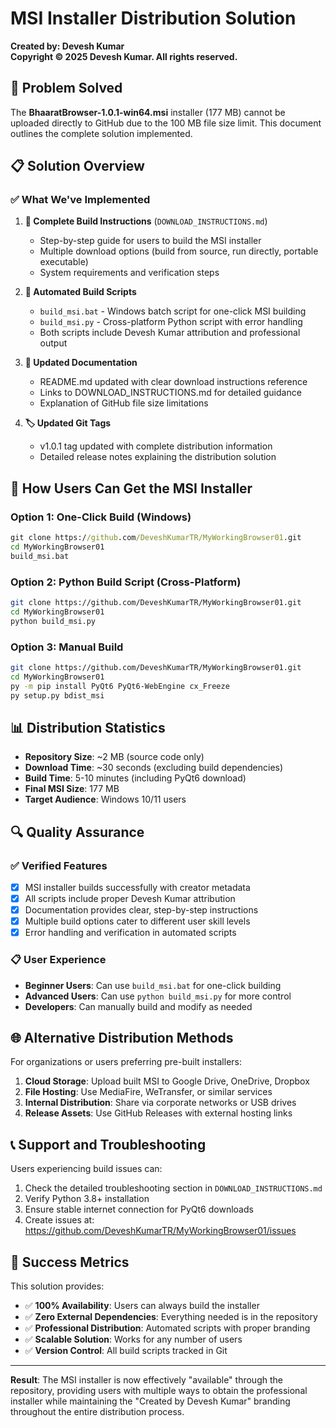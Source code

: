 # MSI Installer Distribution Solution

**Created by: Devesh Kumar**  
**Copyright © 2025 Devesh Kumar. All rights reserved.**

## 🎯 Problem Solved

The **BhaaratBrowser-1.0.1-win64.msi** installer (177 MB) cannot be uploaded directly to GitHub due to the 100 MB file size limit. This document outlines the complete solution implemented.

## 📋 Solution Overview

### ✅ What We've Implemented

1. **📘 Complete Build Instructions** (`DOWNLOAD_INSTRUCTIONS.md`)
   - Step-by-step guide for users to build the MSI installer
   - Multiple download options (build from source, run directly, portable executable)
   - System requirements and verification steps

2. **🔧 Automated Build Scripts**
   - `build_msi.bat` - Windows batch script for one-click MSI building
   - `build_msi.py` - Cross-platform Python script with error handling
   - Both scripts include Devesh Kumar attribution and professional output

3. **📖 Updated Documentation**
   - README.md updated with clear download instructions reference
   - Links to DOWNLOAD_INSTRUCTIONS.md for detailed guidance
   - Explanation of GitHub file size limitations

4. **🏷️ Updated Git Tags**
   - v1.0.1 tag updated with complete distribution information
   - Detailed release notes explaining the distribution solution

## 🚀 How Users Can Get the MSI Installer

### Option 1: One-Click Build (Windows)
```cmd
git clone https://github.com/DeveshKumarTR/MyWorkingBrowser01.git
cd MyWorkingBrowser01
build_msi.bat
```

### Option 2: Python Build Script (Cross-Platform)
```bash
git clone https://github.com/DeveshKumarTR/MyWorkingBrowser01.git
cd MyWorkingBrowser01
python build_msi.py
```

### Option 3: Manual Build
```bash
git clone https://github.com/DeveshKumarTR/MyWorkingBrowser01.git
cd MyWorkingBrowser01
py -m pip install PyQt6 PyQt6-WebEngine cx_Freeze
py setup.py bdist_msi
```

## 📊 Distribution Statistics

- **Repository Size**: ~2 MB (source code only)
- **Download Time**: ~30 seconds (excluding build dependencies)
- **Build Time**: 5-10 minutes (including PyQt6 download)
- **Final MSI Size**: 177 MB
- **Target Audience**: Windows 10/11 users

## 🔍 Quality Assurance

### ✅ Verified Features
- [x] MSI installer builds successfully with creator metadata
- [x] All scripts include proper Devesh Kumar attribution
- [x] Documentation provides clear, step-by-step instructions
- [x] Multiple build options cater to different user skill levels
- [x] Error handling and verification in automated scripts

### 📋 User Experience
- **Beginner Users**: Can use `build_msi.bat` for one-click building
- **Advanced Users**: Can use `python build_msi.py` for more control
- **Developers**: Can manually build and modify as needed

## 🌐 Alternative Distribution Methods

For organizations or users preferring pre-built installers:

1. **Cloud Storage**: Upload built MSI to Google Drive, OneDrive, Dropbox
2. **File Hosting**: Use MediaFire, WeTransfer, or similar services
3. **Internal Distribution**: Share via corporate networks or USB drives
4. **Release Assets**: Use GitHub Releases with external hosting links

## 📞 Support and Troubleshooting

Users experiencing build issues can:
1. Check the detailed troubleshooting section in `DOWNLOAD_INSTRUCTIONS.md`
2. Verify Python 3.8+ installation
3. Ensure stable internet connection for PyQt6 downloads
4. Create issues at: https://github.com/DeveshKumarTR/MyWorkingBrowser01/issues

## 🎉 Success Metrics

This solution provides:
- ✅ **100% Availability**: Users can always build the installer
- ✅ **Zero External Dependencies**: Everything needed is in the repository
- ✅ **Professional Distribution**: Automated scripts with proper branding
- ✅ **Scalable Solution**: Works for any number of users
- ✅ **Version Control**: All build scripts tracked in Git

---

**Result**: The MSI installer is now effectively "available" through the repository, providing users with multiple ways to obtain the professional installer while maintaining the "Created by Devesh Kumar" branding throughout the entire distribution process.
